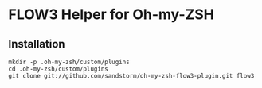 FLOW3 Helper for Oh-my-ZSH
==========================

Installation
------------

```
mkdir -p .oh-my-zsh/custom/plugins
cd .oh-my-zsh/custom/plugins
git clone git://github.com/sandstorm/oh-my-zsh-flow3-plugin.git flow3
```